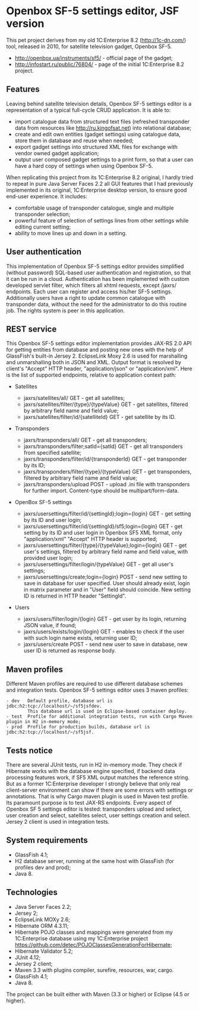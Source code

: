 # Openbox SF-5 settings editor, JSF version #

This pet project derives from my old 1C:Enterprise 8.2 (<http://1c-dn.com/>) tool, released in 2010, for satellite television gadget, Openbox SF-5.
- <http://openbox.ua/instruments/sf5/>   - official page of the gadget;
- <http://infostart.ru/public/76804/>	 - page of the initial 1C:Enterprise 8.2 project.

## Features ##

Leaving behind satellite television details, Openbox SF-5 settings editor is a representation of a typical full-cycle CRUD application. It is able to:

- import catalogue data from structured text files (refreshed transponder data from resources like <http://ru.kingofsat.net>) into relational database;
- create and edit own entities (gadget settings) using catalogue data, store them in database and reuse when needed;
- export gadget settings into structured XML files for exchange with vendor owned gadget application;
- output user composed gadget settings to a print form, so that a user can have a hard copy of settings when using Openbox SF-5.

When replicating this project from its 1C:Enterprise 8.2 original, I hardly tried to repeat in pure Java Server Faces 2.2 all GUI features that I had previously implemented in its original, 1C:Enterprise desktop version, to ensure good end-user experience. It includes:

- comfortable usage of transponder catalogue, single and multiple transponder selection;
- powerful feature of selection of settings lines from other settings while editing current setting;
- ability to move lines up and down in a setting.

## User authentication ##

This implementation of Openbox SF-5 settings editor provides simplified (without password) SQL-based user authentication and registration, so that it can be run in a cloud. Authentication has been implemented with custom developed servlet filter, which filters all xhtml requests, except /jaxrs/ endpoints. Each user can register and access his/her SF-5 settings. Additionally users have a right to update common catalogue with transponder data, without the need for the administrator to do this routine job. The rights system is peer in this application.

## REST service ##

This Openbox SF-5 settings editor implementation provides JAX-RS 2.0 API for getting entities from database and posting new ones with the help of GlassFish's built-in Jersey 2. EclipseLink Moxy 2.6 is used for marshalling and unmarshalling both in JSON and XML. Output format is resolved by client's "Accept" HTTP header, "application/json" or "application/xml". Here is the list of supported endpoints, relative to application context path:

- Satellites
	- jaxrs/satellites/all/ GET 						- get all satellites;
	- jaxrs/satellites/filter/{type}/{typeValue} GET 	- get satellites, filtered by arbitrary field name and field value;
	- jaxrs/satellites/filter/id/{satelliteId} GET  	- get satellite by its ID.
	
- Transponders	
	- jaxrs/transponders/all/ GET 						- get all transponders;
	- jaxrs/transponders/filter;satId={satId} GET 		- get all transponders from specified satellite;
	- jaxrs/transponders/filter/id/{transponderId} GET 	- get transponder by its ID;
	- jaxrs/transponders/filter/{type}/{typeValue} GET 	- get transponders, filtered by arbitrary field name and field value;
	- jaxrs/transponders/upload POST 					- upload .ini file with transponders for further import. Content-type should be multipart/form-data.
	
- OpenBox SF-5 settings
	- jaxrs/usersettings/filter/id/{settingId};login={login} GET 		- get setting by its ID and user login;
	- jaxrs/usersettings/filter/id/{settingId}/sf5;login={login} GET	- get setting by its ID and user login in Openbox SF5 XML format, only "application/xml" "Accept" HTTP header is supported;
	- jaxrs/usersettings/filter/{type}/{typeValue};login={login} GET 	- get user's settings, filtered by arbitrary field name and field value, with provided user login;
	- jaxrs/usersettings/filter/login/{typeValue} GET 					- get all user's settings;
	- jaxrs/usersettings/create;login={login} POST 						- send new setting to save in database for user specified. User should already exist, login in matrix parameter and in "User" field should coincide. New setting ID is returned in HTTP header "SettingId".
	
- Users
	- jaxrs/users/filter/login/{login} GET 				- get user by its login, returning JSON value, if found;
	- jaxrs/users/exists/login/{login} GET 				- enables to check if the user with such login name exists, returning user ID;
	- jaxrs/users/create POST 							- send new user to save in database, new user ID is returned as response body.

## Maven profiles ##

Different Maven profiles are required to use different database schemes and integration tests. Openbox SF-5 settings editor uses 3 maven profiles:

	- dev 	Default profile, database url is jdbc:h2:tcp://localhost/~/sf5jsfdev. 
			This database url is used in Eclipse-based container deploy.
	- test 	Profile for additional integration tests, run with Cargo Maven plugin in H2 in-memory mode;
	- prod 	Profile for production builds, database url is jdbc:h2:tcp://localhost/~/sf5jsf.

## Tests notice ##

There are several JUnit tests, run in H2 in-memory mode. They check if Hibernate works with the database engine specified, if backend data processing features work, if SF5 XML output matches the reference string. But as a former 1C:Enterprise developer I strongly believe that only real client-server environment can show if there are some errors with settings or annotations. That is why Cargo maven plugin is used in Maven test profile. Its paramount purpose is to test JAX-RS endpoints. Every aspect of Openbox SF 5 settings editor is tested: transponders upload and select, user creation and select, satellites select, user settings creation and select. Jersey 2 client is used in integration tests.	

## System requirements ##

- GlassFish 4.1;
- H2 database server, running at the same host with GlassFish (for profiles dev and prod);
- Java 8.

## Technologies ##

- Java Server Faces 2.2;
- Jersey 2;
- EclipseLink MOXy 2.6;
- Hibernate ORM 4.3.11;
- Hibernate POJO classes and mappings were generated from my 1C:Enterprise database using my 1C:Enterprise project <https://github.com/detec/POJOClassesGenerationForHibernate>;
- Hibernate Validator 5.2;
- JUnit 4.12;
- Jersey 2 client;
- Maven 3.3 with plugins compiler, surefire, resources, war, cargo.
- GlassFish 4.1;
- Java 8.

The project can be built either with Maven (3.3 or higher) or Eclipse (4.5 or higher).